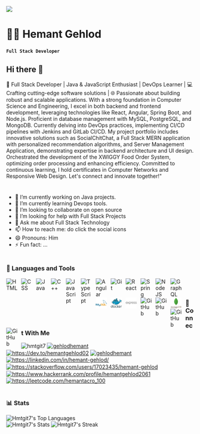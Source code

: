 <img src="https://capsule-render.vercel.app/api?type=waving&color=gradient"><br/>
# 🏄‍♂️ Hemant Gehlod

**`Full Stack Developer`**

## Hi there 👋

🚀 Full Stack Developer | Java & JavaScript Enthusiast | DevOps Learner | 💻 Crafting cutting-edge software solutions | 🌐 Passionate about building robust and scalable applications. With a strong foundation in Computer Science and Engineering, I excel in both backend and frontend development, leveraging technologies like React, Angular, Spring Boot, and Node.js. Proficient in database management with MySQL, PostgreSQL, and MongoDB. Currently delving into DevOps practices, implementing CI/CD pipelines with Jenkins and GitLab CI/CD. My project portfolio includes innovative solutions such as SocialChitChat, a Full Stack MERN application with personalized recommendation algorithms, and Server Management Application, demonstrating expertise in backend architecture and UI design. Orchestrated the development of the XWIGGY Food Order System, optimizing order processing and enhancing efficiency. Committed to continuous learning, I hold certificates in Computer Networks and Responsive Web Design. Let's connect and innovate together!"

#

- 🔭 I’m currently working on Java projects.
- 🌱 I’m currently learning Devops tools.
- 👯 I’m looking to collaborate on open source
- 🤔 I’m looking for help with Full Stack Projects
- 💬 Ask me about Full Stack Technology
- 📫 How to reach me: do click the social icons
- 😄 Pronouns: Him
- ⚡ Fun fact: ... 

#

### 🧰 Languages and Tools

<img align="left" alt="HTML" width="30px" style="padding-right:10px;" src="https://cdn.jsdelivr.net/gh/devicons/devicon/icons/html5/html5-plain.svg" />
<img align="left" alt="CSS" width="30px" style="padding-right:10px;" src="https://cdn.jsdelivr.net/gh/devicons/devicon/icons/css3/css3-plain.svg" />
<img align="left" alt="Java" width="30px" style="padding-right:10px;" src="https://cdn.jsdelivr.net/gh/devicons/devicon/icons/java/java-original.svg"/>
<img align="left" alt="C++" width="30px" style="padding-right:10px;" src="https://cdn.jsdelivr.net/gh/devicons/devicon/icons/cplusplus/cplusplus-line.svg" />
<img align="left" alt="JavaScript" width="30px" style="padding-right:10px;" src="https://cdn.jsdelivr.net/gh/devicons/devicon/icons/javascript/javascript-plain.svg" />
<img align="left" alt="TypeScript" width="30px" style="padding-right:10px;" src="https://cdn.jsdelivr.net/gh/devicons/devicon/icons/typescript/typescript-plain.svg" />
<img align="left" alt="Angular" width="30px" style="padding-right:10px;" src="https://cdn.jsdelivr.net/gh/devicons/devicon/icons/angularjs/angularjs-plain.svg" />
<img align="left" alt="Git" width="30px" style="padding-right:10px;" src="https://cdn.jsdelivr.net/gh/devicons/devicon/icons/git/git-original.svg" />
<img align="left" alt="React" width="30px" style="padding-right:10px;" src="https://cdn.jsdelivr.net/gh/devicons/devicon/icons/react/react-original.svg" />
<img align="left" alt="Spring" width="30px" style="padding-right:10px;" src="https://cdn.jsdelivr.net/gh/devicons/devicon/icons/spring/spring-original.svg" />
<img align="left" alt="NodeJS" width="30px" style="padding-right:10px;" src="https://cdn.jsdelivr.net/gh/devicons/devicon/icons/nodejs/nodejs-original.svg" />
<img align="left" alt="GraphQL" width="30px" style="padding-right:10px;" src="https://www.vectorlogo.zone/logos/graphql/graphql-icon.svg" alt="graphql" />
<img align="left" alt="MySQL" width="30px" style="padding-right:10px;" src="https://raw.githubusercontent.com/devicons/devicon/master/icons/mysql/mysql-original-wordmark.svg" />
<img align="left" alt="Docker" width="30px" style="padding-right:10px;" src="https://raw.githubusercontent.com/devicons/devicon/master/icons/docker/docker-original-wordmark.svg" />
<img align="left" alt="GitHub" width="30px" style="padding-right:10px;" src="https://raw.githubusercontent.com/devicons/devicon/master/icons/express/express-original-wordmark.svg" />
<img align="left" alt="GitHub" width="30px" style="padding-right:10px;" src="https://www.vectorlogo.zone/logos/firebase/firebase-icon.svg" alt="firebase" />
<img align="left" alt="GitHub" width="30px" style="padding-right:10px;" src="https://www.vectorlogo.zone/logos/jenkins/jenkins-icon.svg" />
<img align="left" alt="GitHub" width="30px" style="padding-right:10px;" src="https://raw.githubusercontent.com/devicons/devicon/master/icons/mongodb/mongodb-original-wordmark.svg" />
<img align="left" alt="GitHub" width="30px" style="padding-right:10px;" src="https://cdn.jsdelivr.net/gh/devicons/devicon/icons/github/github-original.svg" />
<img align="left" alt="GitHub" width="30px" style="padding-right:10px;" src="https://cdn.jsdelivr.net/gh/devicons/devicon/icons/github/github-original.svg" />
<!--<img align="left" alt="Gradle" width="30px" style="padding-right:10px;" src="https://cdn.jsdelivr.net/gh/devicons/devicon/icons/gradle/gradle-plain.svg" />
<img align="left" alt="Python" width="30px" style="padding-right:10px;" src="https://cdn.jsdelivr.net/gh/devicons/devicon/icons/python/python-plain.svg" />
<img align="left" alt="Linux" width="30px" style="padding-right:10px;" src="https://cdn.jsdelivr.net/gh/devicons/devicon/icons/linux/linux-original.svg" />
<img align="left" alt="Bash" width="30px" style="padding-right:10px;" src="https://cdn.jsdelivr.net/gh/devicons/devicon/icons/bash/bash-original.svg" />--->
<br />

#

### 🔗 Connect With Me

<img style="" src="https://komarev.com/ghpvc/?username=hmtgit7&label=Profile%20views&color=0e75b6&style=flat" alt="hmtgit7" width="250px" height="40"/>
<a href="https://twitter.com/gehlodhemant" target="blank"><img src="https://img.shields.io/twitter/follow/gehlodhemant?logo=twitter&style=for-the-badge" alt="gehlodhemant" width="250px" height="40"/></a><br/>
<a href="https://dev.to/hemantgehlod02" target="blank"><img align="center" src="https://raw.githubusercontent.com/rahuldkjain/github-profile-readme-generator/master/src/images/icons/Social/devto.svg" alt="https://dev.to/hemantgehlod02" height="30" width="40" /></a>
<a href="https://twitter.com/gehlodhemant" target="blank"><img align="center" src="https://raw.githubusercontent.com/rahuldkjain/github-profile-readme-generator/master/src/images/icons/Social/twitter.svg" alt="gehlodhemant" height="30" width="40" /></a>
<a href="https://linkedin.com/in/hemant-gehlod/" target="blank"><img align="center" src="https://raw.githubusercontent.com/rahuldkjain/github-profile-readme-generator/master/src/images/icons/Social/linked-in-alt.svg" alt="https://linkedin.com/in/hemant-gehlod/" height="30" width="40" /></a>
<a href="https://stackoverflow.com/users/17023435/hemant-gehlod" target="blank"><img align="center" src="https://raw.githubusercontent.com/rahuldkjain/github-profile-readme-generator/master/src/images/icons/Social/stack-overflow.svg" alt="https://stackoverflow.com/users/17023435/hemant-gehlod" height="30" width="40" /></a>
<a href="https://www.hackerrank.com/profile/hemantgehlod2061" target="blank"><img align="center" src="https://raw.githubusercontent.com/rahuldkjain/github-profile-readme-generator/master/src/images/icons/Social/hackerrank.svg" alt="https://www.hackerrank.com/profile/hemantgehlod2061" height="30" width="40" /></a>
<a href="https://leetcode.com/hemantacro_100" target="blank"><img align="center"  src="https://raw.githubusercontent.com/rahuldkjain/github-profile-readme-generator/master/src/images/icons/Social/leet-code.svg" alt="https://leetcode.com/hemantacro_100" height="30" width="40" /></a><br/>

#

### 📊 Stats

![Hmtgit7's Top Languages](https://github-readme-stats.vercel.app/api/top-langs/?username=Hmtgit7&theme=gruvbox&show_icons=true&hide_border=true&layout=compact)
<br/>
![Hmtgit7's Stats](https://github-readme-stats.vercel.app/api?username=Hmtgit7&theme=gruvbox&show_icons=true&hide_border=true&count_private=true)
![Hmtgit7's Streak](https://github-readme-streak-stats.herokuapp.com/?user=Hmtgit7&theme=gruvbox&hide_border=true)



<!----
HOW TO ADD LINK'
"[https://cdn.jsdelivr.net/gh/devicons/devicon/icons/github/github-original.svg](https://raw.githubusercontent.com/devicons/devicon/master/icons/mongodb/mongodb-original-wordmark.svg)"
-->

<!-- **Hmtgit7/Hmtgit7** is a ✨ _special_ ✨ repository because its `README.md` (this file) appears on your GitHub profile. -->

<!----
<p align="center">
  <img src="https://capsule-render.vercel.app/api?type=waving&color=gradient"><br/>
  <a href="https://hemant-gehlod.netlify.app/"><img src="https://i.ibb.co/2crZYNd/apple-touch-icon.png" alt="apple-touch-icon" border="0"></a>
</p>
--->

<!--
<p align="center">
  Hey there <img src="https://media.giphy.com/media/hvRJCLFzcasrR4ia7z/giphy.gif" width="25"> <br/>
  It's <b>Hemant</b><b>Gehlod</b>. <br/>
  <b>2023</b> is the <b>4th</b> year of my career.<br/>
  Hit the <b>Follow</b> button on the left and check my activities you might like.<br/><br/>
  📍 Indore , India(M.P.).
</p>
-->
<!-----<h3 align="center">Skills</h3>------>
<!---
<h3 align="left">Languages and Tools:</h3>
<p align="center" style="padding:4px;"> 
<a href="https://angular.io" target="_blank" rel="noreferrer"> <img src="https://angular.io/assets/images/logos/angular/angular.svg" alt="angular" width="40" height="40"/> </a>
<a href="https://angular.io" target="_blank" rel="noreferrer"> <img src="https://raw.githubusercontent.com/devicons/devicon/master/icons/angularjs/angularjs-original-wordmark.svg" alt="angularjs" width="40" height="40"/> </a> 
<a href="https://aws.amazon.com" target="_blank" rel="noreferrer"> <img src="https://raw.githubusercontent.com/devicons/devicon/master/icons/amazonwebservices/amazonwebservices-original-wordmark.svg" alt="aws" width="40" height="40"/> </a>
<a href="https://getbootstrap.com" target="_blank" rel="noreferrer"> <img src="https://raw.githubusercontent.com/devicons/devicon/master/icons/bootstrap/bootstrap-plain-wordmark.svg" alt="bootstrap" width="40" height="40"/> </a> 
<a href="https://www.cprogramming.com/" target="_blank" rel="noreferrer"> <img src="https://raw.githubusercontent.com/devicons/devicon/master/icons/c/c-original.svg" alt="c" width="40" height="40"/> </a> 
<a href="https://www.w3schools.com/cpp/" target="_blank" rel="noreferrer"> <img src="https://raw.githubusercontent.com/devicons/devicon/master/icons/cplusplus/cplusplus-original.svg" alt="cplusplus" width="40" height="40"/> </a> 
<a href="https://www.w3schools.com/css/" target="_blank" rel="noreferrer"> <img src="https://raw.githubusercontent.com/devicons/devicon/master/icons/css3/css3-original-wordmark.svg" alt="css3" width="40" height="40"/> </a> 
<a href="https://www.docker.com/" target="_blank" rel="noreferrer"> <img src="https://raw.githubusercontent.com/devicons/devicon/master/icons/docker/docker-original-wordmark.svg" alt="docker" width="40" height="40"/> </a> 
<a href="https://expressjs.com" target="_blank" rel="noreferrer"> <img src="https://raw.githubusercontent.com/devicons/devicon/master/icons/express/express-original-wordmark.svg" alt="express" width="40" height="40"/> </a> 
<a href="https://firebase.google.com/" target="_blank" rel="noreferrer"> <img src="https://www.vectorlogo.zone/logos/firebase/firebase-icon.svg" alt="firebase" width="40" height="40"/> </a> 
<a href="https://git-scm.com/" target="_blank" rel="noreferrer"> <br><img src="https://www.vectorlogo.zone/logos/git-scm/git-scm-icon.svg" alt="git" width="40" height="40"/> </a> 
<a href="https://graphql.org" target="_blank" rel="noreferrer"> <img src="https://www.vectorlogo.zone/logos/graphql/graphql-icon.svg" alt="graphql" width="40" height="40"/> </a> 
<a href="https://heroku.com" target="_blank" rel="noreferrer"> <img src="https://www.vectorlogo.zone/logos/heroku/heroku-icon.svg" alt="heroku" width="40" height="40"/> </a> 
<a href="https://www.w3.org/html/" target="_blank" rel="noreferrer"> <img src="https://raw.githubusercontent.com/devicons/devicon/master/icons/html5/html5-original-wordmark.svg" alt="html5" width="40" height="40"/> </a> 
<a href="https://www.java.com" target="_blank" rel="noreferrer"> <img src="https://raw.githubusercontent.com/devicons/devicon/master/icons/java/java-original.svg" alt="java" width="40" height="40"/> </a> 
<a href="https://developer.mozilla.org/en-US/docs/Web/JavaScript" target="_blank" rel="noreferrer"> <img src="https://raw.githubusercontent.com/devicons/devicon/master/icons/javascript/javascript-original.svg" alt="javascript" width="40" height="40"/> 
</a> <a href="https://www.jenkins.io" target="_blank" rel="noreferrer"> <img src="https://www.vectorlogo.zone/logos/jenkins/jenkins-icon.svg" alt="jenkins" width="40" height="40"/> </a> 
<a href="https://kubernetes.io" target="_blank" rel="noreferrer"> <img src="https://www.vectorlogo.zone/logos/kubernetes/kubernetes-icon.svg" alt="kubernetes" width="40" height="40"/> </a> 
<a href="https://www.mongodb.com/" target="_blank" rel="noreferrer"> <img src="https://raw.githubusercontent.com/devicons/devicon/master/icons/mongodb/mongodb-original-wordmark.svg" alt="mongodb" width="40" height="40"/> </a> 
<a href="https://www.mysql.com/" target="_blank" rel="noreferrer"> <img src="https://raw.githubusercontent.com/devicons/devicon/master/icons/mysql/mysql-original-wordmark.svg" alt="mysql" width="40" height="40"/> </a>
<a href="https://nodejs.org" target="_blank" rel="noreferrer"> <img src="https://raw.githubusercontent.com/devicons/devicon/master/icons/nodejs/nodejs-original-wordmark.svg" alt="nodejs" width="40" height="40"/> </a> 
<a href="https://www.postgresql.org" target="_blank" rel="noreferrer"> <img src="https://raw.githubusercontent.com/devicons/devicon/master/icons/postgresql/postgresql-original-wordmark.svg" alt="postgresql" width="40" height="40"/> </a> 
<a href="https://reactjs.org/" target="_blank" rel="noreferrer"> <img src="https://raw.githubusercontent.com/devicons/devicon/master/icons/react/react-original-wordmark.svg" alt="react" width="40" height="40"/> </a> 
<a href="https://redux.js.org" target="_blank" rel="noreferrer"> <img src="https://raw.githubusercontent.com/devicons/devicon/master/icons/redux/redux-original.svg" alt="redux" width="40" height="40"/> </a>
<a href="https://sass-lang.com" target="_blank" rel="noreferrer"> <img src="https://raw.githubusercontent.com/devicons/devicon/master/icons/sass/sass-original.svg" alt="sass" width="40" height="40"/> </a>
<a href="https://spring.io/" target="_blank" rel="noreferrer"> <img src="https://www.vectorlogo.zone/logos/springio/springio-icon.svg" alt="spring" width="40" height="40"/> </a> 
<a href="https://tailwindcss.com/" target="_blank" rel="noreferrer"> <img src="https://www.vectorlogo.zone/logos/tailwindcss/tailwindcss-icon.svg" alt="tailwind" width="40" height="40"/> </a>
<a href="https://www.typescriptlang.org/" target="_blank" rel="noreferrer"> <img src="https://raw.githubusercontent.com/devicons/devicon/master/icons/typescript/typescript-original.svg" alt="typescript" width="40" height="40"/> </a>
<a href="https://vuejs.org/" target="_blank" rel="noreferrer"> <img src="https://raw.githubusercontent.com/devicons/devicon/master/icons/vuejs/vuejs-original-wordmark.svg" alt="vuejs" width="40" height="40"/> </a> </p>---->


<!----
<p align="center">
  <a href="https://hemant-gehlod.netlify.app/#skills-">
 <img alt="Website" src="https://img.shields.io/website?down_color=inactive&down_message=jooncco.com%2Fprofile&style=flat-square&up_color=9cf&up_message=jooncco.com%2Fprofile&url=https%3A%2F%2Fjooncco.com%2Fprofile%23skills-"> 
    <h3 align="center">Website</h3>
 </a>
</p>-->

<!-----<h3 align="center">Reach Me</h3>
<p align="center">
  <a href="https://www.linkedin.com/in/hemant-gehlod">
    <img src="https://img.shields.io/badge/LinkedIn-0A66C2?style=flat-square&logo=LinkedIn&logoColor=white"/>
  </a>
  <a href="mailto:hmtloharcoding3579@gmail.com">
    <img src="https://img.shields.io/badge/Gmail-EA4335?style=flat-square&logo=Gmail&logoColor=white"/>
  </a>
  <a href="https://instagram.com/hemant_gehlod">
    <img src="https://img.shields.io/badge/instagram-E4405F?style=flat-square&logo=instagram&logoColor=white"/>
  </a>
</p>------>

<!--
<p align="left"> <img src="https://komarev.com/ghpvc/?username=hmtgit7&label=Profile%20views&color=0e75b6&style=flat" alt="hmtgit7" /> </p>

<p align="left"> <a href="https://twitter.com/gehlodhemant" target="blank"><img src="https://img.shields.io/twitter/follow/gehlodhemant?logo=twitter&style=for-the-badge" alt="gehlodhemant" /></a> </p>

<h3 align="left">Connect with me:</h3>
<p align="left">
<a href="https://dev.to/hemantgehlod02" target="blank"><img align="center" src="https://raw.githubusercontent.com/rahuldkjain/github-profile-readme-generator/master/src/images/icons/Social/devto.svg" alt="https://dev.to/hemantgehlod02" height="30" width="40" /></a>
<a href="https://twitter.com/gehlodhemant" target="blank"><img align="center" src="https://raw.githubusercontent.com/rahuldkjain/github-profile-readme-generator/master/src/images/icons/Social/twitter.svg" alt="gehlodhemant" height="30" width="40" /></a>
<a href="https://linkedin.com/in/hemant-gehlod/" target="blank"><img align="center" src="https://raw.githubusercontent.com/rahuldkjain/github-profile-readme-generator/master/src/images/icons/Social/linked-in-alt.svg" alt="https://linkedin.com/in/hemant-gehlod/" height="30" width="40" /></a>
<a href="https://stackoverflow.com/users/17023435/hemant-gehlod" target="blank"><img align="center" src="https://raw.githubusercontent.com/rahuldkjain/github-profile-readme-generator/master/src/images/icons/Social/stack-overflow.svg" alt="https://stackoverflow.com/users/17023435/hemant-gehlod" height="30" width="40" /></a>
<a href="https://www.hackerrank.com/profile/hemantgehlod2061" target="blank"><img align="center" src="https://raw.githubusercontent.com/rahuldkjain/github-profile-readme-generator/master/src/images/icons/Social/hackerrank.svg" alt="https://www.hackerrank.com/profile/hemantgehlod2061" height="30" width="40" /></a>
<a href="https://leetcode.com/hemantacro_100" target="blank"><img align="center" src="https://raw.githubusercontent.com/rahuldkjain/github-profile-readme-generator/master/src/images/icons/Social/leet-code.svg" alt="https://leetcode.com/hemantacro_100" height="30" width="40" /></a>
<br />
<br />

<hr />

<br />-->
<!--

![Hmtgit7's Top Languages](https://github-readme-stats.vercel.app/api/top-langs/?username=Hmtgit7&theme=gruvbox&show_icons=true&hide_border=true&layout=compact)
![Hmtgit7's Streak](https://github-readme-streak-stats.herokuapp.com/?user=Hmtgit7&theme=gruvbox&hide_border=true)
![Hmtgit7's Stats](https://github-readme-stats.vercel.app/api?username=Hmtgit7&theme=gruvbox&show_icons=true&hide_border=true&count_private=true)
-->

<!---
Here are some ideas to get you started:

- 🔭 I’m currently working on Cafe Mangement Web Application.
- 🌱 I’m currently learning spring boot 
- 👯 I’m looking to collaborate on open source
- 🤔 I’m looking for help with ...
- 💬 Ask me about full stack technology
- 📫 How to reach me: do click the social icon
- 😄 Pronouns: Him
- ⚡ Fun fact: ... --->

<!--

<p>&nbsp;<img align="center" src="https://github-readme-stats.vercel.app/api?username=hmtgit7&show_icons=true&locale=en" alt="hmtgit7" /></p>

<p><img align="center" src="https://github-readme-streak-stats.herokuapp.com/?user=hmtgit7&" alt="hmtgit7" /></p>--->

<!--<p align="center">
<a href="[https://developers.google.com/community/experts/directory/profile/profile-jaewoong-eum](https://www.cloudskillsboost.google/public_profiles/37df5476-862b-4ea5-9537-579ab15f43c0)"><img alt="Google Developer Expert" src="https://skydoves.github.io/badges/gde.svg"/></a> 
  <a href="[https://twitter.com/github_skydoves](https://twitter.com/GehlodHemant?t=pirMx-3wJal315JhJglXxw&s=09)"><img alt="Twitter" src="https://skydoves.github.io/badges/twitter.svg"/></a> 
 <a href="https://devlibrary.withgoogle.com/authors/skydoves"><img alt="Google Developers" src="https://skydoves.github.io/badges/google-devlib.svg"/></a>
<a href="https://medium.com/@skydoves"><img alt="Medium" src="https://skydoves.github.io/badges/Story-Medium.svg"/></a>
<a href="https://speakerdeck.com/skydoves"><img alt="Speaker" src="https://skydoves.github.io/badges/speaker.svg"/></a></br>
<a href="https://github.com/sponsors/skydoves"><img alt="Sponsors" src="https://skydoves.github.io/badges/badge_sponsors.svg"/></a>
<a href="https://androiddev.social/@skydoves"><img alt="Mastodon" src="https://skydoves.github.io/badges/mastodon.svg"/></a>
<a href="https://www.youtube.com/@skydoves"><img alt="YouTube" src="https://skydoves.github.io/badges/dove-youtube.svg"/></a></br></br> 
</p>
-->

<!----connect with me -->
<!---
### 🔗 Connect With Me

<p>
<h3 align="left">Connect with me:</h3>
<img style="" src="https://komarev.com/ghpvc/?username=hmtgit7&label=Profile%20views&color=0e75b6&style=flat" alt="hmtgit7" width="250px" height="40"/>
<a href="https://twitter.com/gehlodhemant" target="blank"><img src="https://img.shields.io/twitter/follow/gehlodhemant?logo=twitter&style=for-the-badge" alt="gehlodhemant" width="250px" height="40"/></a><br/>
<a href="https://dev.to/hemantgehlod02" target="blank"><img align="center" src="https://raw.githubusercontent.com/rahuldkjain/github-profile-readme-generator/master/src/images/icons/Social/devto.svg" alt="https://dev.to/hemantgehlod02" height="30" width="40" /></a>
<a href="https://twitter.com/gehlodhemant" target="blank"><img align="center" src="https://raw.githubusercontent.com/rahuldkjain/github-profile-readme-generator/master/src/images/icons/Social/twitter.svg" alt="gehlodhemant" height="30" width="40" /></a>
<a href="https://linkedin.com/in/hemant-gehlod/" target="blank"><img align="center" src="https://raw.githubusercontent.com/rahuldkjain/github-profile-readme-generator/master/src/images/icons/Social/linked-in-alt.svg" alt="https://linkedin.com/in/hemant-gehlod/" height="30" width="40" /></a>
<a href="https://stackoverflow.com/users/17023435/hemant-gehlod" target="blank"><img align="center" src="https://raw.githubusercontent.com/rahuldkjain/github-profile-readme-generator/master/src/images/icons/Social/stack-overflow.svg" alt="https://stackoverflow.com/users/17023435/hemant-gehlod" height="30" width="40" /></a>
<a href="https://www.hackerrank.com/profile/hemantgehlod2061" target="blank"><img align="center" src="https://raw.githubusercontent.com/rahuldkjain/github-profile-readme-generator/master/src/images/icons/Social/hackerrank.svg" alt="https://www.hackerrank.com/profile/hemantgehlod2061" height="30" width="40" /></a>
<a href="https://leetcode.com/hemantacro_100" target="blank"><img align="center"  src="https://raw.githubusercontent.com/rahuldkjain/github-profile-readme-generator/master/src/images/icons/Social/leet-code.svg" alt="https://leetcode.com/hemantacro_100" height="30" width="40" /></a><br/>
</p>
<br />

#--->
